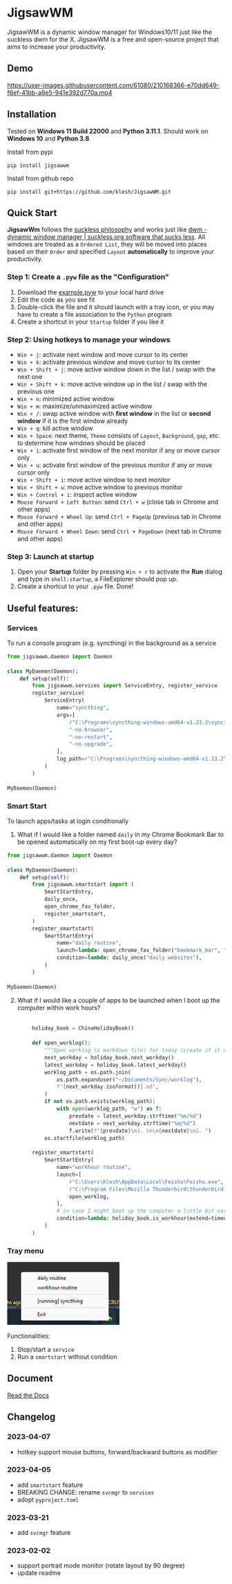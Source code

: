 # JigsawWM

JigsawWM is a dynamic window manager for Windows10/11 just like the suckless dwm for the X.
JigsawWM is a free and open-source project that aims to increase your productivity.

## Demo

https://user-images.githubusercontent.com/61080/210168366-e70dd649-f6ef-41bb-a8e5-941e392d770a.mp4

## Installation

Tested on **Windows 11 Build 22000** and **Python 3.11.1**.
Should work on **Windows 10** and **Python 3.8**


Install from pypi
```
pip install jigsawwm
```

Install from github repo
```
pip install git+https://github.com/klesh/JigsawWM.git
```

## Quick Start

**JigsawWm** follows the [suckless philosophy](https://suckless.org/philosophy/) and works just like [dwm - dynamic window manager | suckless.org software that sucks less](https://dwm.suckless.org/). All windows are treated as a `Ordered List`, they will be moved into places based on their `Order` and specified `Layout` **automatically** to improve your productivity.


### Step 1: Create a `.pyw` file as the "Configuration"

1. Download the [example.pyw](https://github.com/klesh/JigsawWM/blob/v1.2.1/src/example.pyw) to your local hard drive
2. Edit the code as you see fit
3. Double-click the file and it should launch with a tray icon, or you may have to create a file association to the `Python` program
4. Create a shortcut in your `Startup` folder if you like it

### Step 2: Using hotkeys to manage your windows

- `Win + j`: activate next window and move cursor to its center
- `Win + k`: activate previous window and move cursor to its center
- `Win + Shift + j`: move active window down in the list / swap with the next one
- `Win + Shift + k`: move active window up in the list / swap with the previous one
- `Win + n`: minimized active window
- `Win + m`: maximize/unmaximized active window
- `Win + /`: swap active window with **first window** in the list or **second window** if it is the first window already
- `Win + q`: kill active window
- `Win + Space`: next theme, `Theme` consists of `Layout`, `Background`, `gap`, etc. to determine how windows should be placed
- `Win + i`: activate first window of the next monitor if any or move cursor only
- `Win + u`: activate first window of the previous monitor if any or move cursor only
- `Win + Shift + i`: move active window to next monitor
- `Win + Shift + u`: move active window to previous monitor
- `Win + Control + i`: inspect active window
- `Mouse Forward + Left Button`: send `Ctrl + w` (close tab in Chrome and other apps)
- `Mouse Forward + Wheel Up`: send `Ctrl + PageUp` (previous tab in Chrome and other apps)
- `Mouse Forward + Wheel Down`: send `Ctrl + PageDown` (next tab in Chrome and other apps)

### Step 3: Launch at startup

1. Open your **Startup** folder by pressing `Win + r` to activate the **Run** dialog and type in `shell:startup`, a FileExplorer should pop up.
2. Create a shortcut to your `.pyw` file. Done!


## Useful features:

### Services

To run a console program (e.g. syncthing) in the background as a service

```python
from jigsawwm.daemon import Daemon

class MyDaemon(Daemon):
    def setup(self):
        from jigsawwm.services import ServiceEntry, register_service
        register_service(
            ServiceEntry(
                name="syncthing",
                args=[
                    r"C:\Programs\syncthing-windows-amd64-v1.23.2\syncthing.exe",
                    "-no-browser",
                    "-no-restart",
                    "-no-upgrade",
                ],
                log_path=r"C:\Programs\syncthing-windows-amd64-v1.23.2\syncthing.log",
            )
        )

MyDaemon(Daemon)
```

### Smart Start

To launch apps/tasks at login conditionally

1. What if I would like a folder named `daily` in my Chrome Bookmark Bar to be opened automatically on my first boot-up every day?
```python
from jigsawwm.daemon import Daemon

class MyDaemon(Daemon):
    def setup(self):
        from jigsawwm.smartstart import (
            SmartStartEntry,
            daily_once,
            open_chrome_fav_folder,
            register_smartstart,
        )
        register_smartstart(
            SmartStartEntry(
                name="daily routine",
                launch=lambda: open_chrome_fav_folder("bookmark_bar", "daily"),
                condition=lambda: daily_once("daily websites"),
            )
        )

MyDaemon(Daemon)
```
2. What if I would like a couple of apps to be launched when I boot up the computer within work hours?
```python

        holiday_book = ChinaHolidayBook()

        def open_worklog():
            """Open worklog (a markdown file) for today (create if it doesn't exist yet)."""
            next_workday = holiday_book.next_workday()
            latest_workday = holiday_book.latest_workday()
            worklog_path = os.path.join(
                os.path.expanduser("~/Documents/Sync/worklog"),
                f"{next_workday.isoformat()}.md",
            )
            if not os.path.exists(worklog_path):
                with open(worklog_path, "w") as f:
                    prevdate = latest_workday.strftime("%m/%d")
                    nextdate = next_workday.strftime("%m/%d")
                    f.write(f"{prevdate}\n1. \n\n{nextdate}\n1. ")
            os.startfile(worklog_path)

        register_smartstart(
            SmartStartEntry(
                name="workhour routine",
                launch=[
                    r"C:\Users\Klesh\AppData\Local\Feishu\Feishu.exe",
                    r"C:\Program Files\Mozilla Thunderbird\thunderbird.exe",
                    open_worklog,
                ],
                # in case I might boot up the computer a little bit earlier
                condition=lambda: holiday_book.is_workhour(extend=timedelta(hours=2)),
            )
        )

```

### Tray menu

![tray menu](docs/img/tray_menu.png)

Functionalities:

1. Stop/start a `service` 
2. Run a `smartstart` without condition


## Document

[Read the Docs](https://jigsawwm.readthedocs.io/en/latest/)


## Changelog

### 2023-04-07

- hotkey support mouse buttons, forward/backward buttons as modifier

### 2023-04-05

- add `smartstart` feature
- BREAKING CHANGE: rename `svcmgr` to `services`
- adopt `pyproject.toml`

### 2023-03-21

- add `svcmgr` feature

### 2023-02-02

- support portrait mode monitor (rotate layout by 90 degree)
- update readme